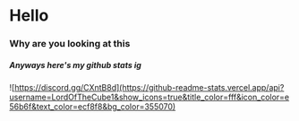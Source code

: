 # Hello
### Why are you looking at this
##### Anyways here's my github stats ig
![https://discord.gg/CXntB8d](https://github-readme-stats.vercel.app/api?username=LordOfTheCube1&show_icons=true&title_color=fff&icon_color=e56b6f&text_color=ecf8f8&bg_color=355070)
